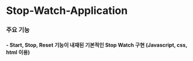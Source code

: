 # Stop-Watch-Application

### 주요 기능
#### - Start, Stop, Reset 기능이 내재된 기본적인 Stop Watch 구현 (Javascript, css, html 이용)
